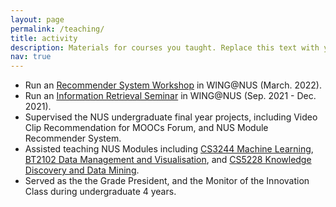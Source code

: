 ```yaml
---
layout: page
permalink: /teaching/
title: activity
description: Materials for courses you taught. Replace this text with your description.
nav: true
---
```


- Run an [Recommender System Workshop](https://wing-nus.github.io/ir-seminar/) in WING@NUS (March. 2022).
- Run an [Information Retrieval Seminar](https://wing-nus.github.io/ir-seminar/past/) in WING@NUS (Sep. 2021 - Dec. 2021).
-  Supervised the NUS undergraduate final year projects, including Video Clip Recommendation for MOOCs Forum, and
NUS Module Recommender System.
- Assisted teaching NUS Modules including [CS3244 Machine Learning](https://www.comp.nus.edu.sg/~kanmy/courses/3244_1910/), [BT2102 Data Management and Visualisation](https://nusmods.com/modules/BT2102/data-management-and-visualisation), and
[CS5228 Knowledge Discovery and Data Mining](https://nusmods.com/modules/CS5228/knowledge-discovery-and-data-mining).
- Served as the the Grade President, and the Monitor of the Innovation Class during undergraduate 4 years.
